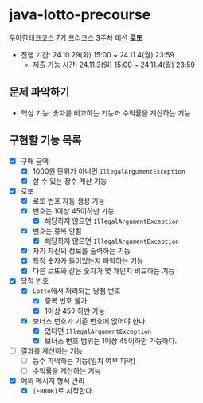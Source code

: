 # java-lotto-precourse
우아한테크코스 7기 프리코스 3주차 미션 **로또**
- 진행 기간: 24.10.29(화) 15:00 ~ 24.11.4(월) 23:59
  - 제출 가능 시간: 24.11.3(일) 15:00 ~ 24.11.4(월) 23:59

## 문제 파악하기
- 핵심 기능: 숫자를 비교하는 기능과 수익률을 계산하는 기능

## 구현할 기능 목록
- [x] 구매 금액
  - [x] 1000원 단위가 아니면 `IllegalArgumentException`
  - [x] 살 수 있는 장수 계산 기능
- [x] 로또
  - [x] 로또 번호 자동 생성 기능
  - [x] 번호는 1이상 45이하만 가능
    - [x] 해당하지 않으면 `IllegalArgumentException`
  - [x] 번호는 중복 안됨
    - [x] 해당하지 않으면 `IllegalArgumentException`
  - [x] 자기 자신의 정보를 출력하는 기능
  - [x] 특정 숫자가 들어있는지 파악하는 기능 
  - [x] 다른 로또와 같은 숫자가 몇 개인지 비교하는 기능
- [x] 당첨 번호
  - [x] `Lotto`에서 처리되는 당첨 번호
    - [x] 중복 번호 불가
    - [x] 1이상 45이하만 가능
  - [x] 보너스 번호가 기존 번호에 없어야 한다.
    - [x] 있다면 `IllegalArgumentException`
    - [x] 보너스 번호 범위는 1이상 45이하만 가능하다.
- [ ] 결과를 계산하는 기능
  - [ ] 등수 파악하는 기능(일치 여부 파악)
  - [ ] 수익률을 계산하는 기능
- [x] 예외 메시지 형식 관리
  - [x] `[ERROR]`로 시작한다.
